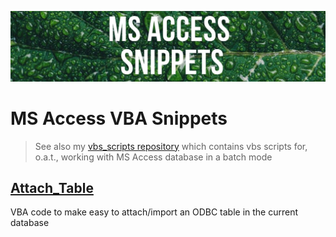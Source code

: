 ![Banner](images/banner.jpg)

# MS Access VBA Snippets

> See also my [vbs_scripts repository](https://github.com/cavo789/vbs_scripts#classesmsaccessvbs) which contains vbs scripts for, o.a.t., working with MS Access database in a batch mode

## [Attach_Table](Modules/Attach_Table/readme.md)

VBA code to make easy to attach/import an ODBC table in the current database
